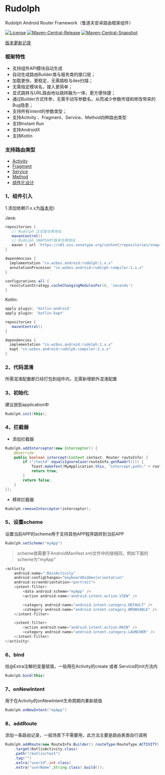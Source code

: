 # Rudolph

Rudolph Android Router Framework（鲁道夫安卓路由框架组件）

[![License](https://img.shields.io/badge/License%20-Apache%202-337ab7.svg)](https://www.apache.org/licenses/LICENSE-2.0)
[![Maven-Central-Release](https://img.shields.io/maven-central/v/cn.wzbos.android/rudolph)](https://s01.oss.sonatype.org/content/repositories/releases/cn/wzbos/android/rudolph/)
[![Maven-Central-Snapshot](https://img.shields.io/nexus/s/cn.wzbos.android/rudolph?server=https%3A%2F%2Fs01.oss.sonatype.org)](https://s01.oss.sonatype.org/content/repositories/snapshots/cn/wzbos/android/rudolph/)

[版本更新记录](https://github.com/wzbos/Android-Rudolph-Router/releases/)

### 框架特性

- 支持组件API模块自动生成
- 自动生成路由Builder类与服务类的接口层；
- 加载更快，更稳定，无需插桩与dex扫描；
- 无需指定模块名，接入更简单；
- 显式跳转与URL路由地址跳转融为一体，更方便快捷；
- 通过Builder方式传参，无需手动写参数名，从而减少参数传错和修改带来的Bug隐患；
- 支持所有Intent的参数类型；
- 支持Activity 、Fragment、Service、Method四种路由类型
- 支持Instant Run
- 支持AndroidX
- 支持Kotlin

### 支持路由类型

- [Activity](./doc/activity.md)
- [Fragment](./doc/fragment.md)
- [Service](./doc/service.md)
- [Method](./doc/method.md)
- [组件化设计](doc/design.md)

### 1、组件引入

1.添加依赖(1.x.x为[版本号](https://github.com/wzbos/Android-Rudolph-Router/releases))

Java:

``` groovy
repositories {
   // Rudolph 正式版仓库地址
   mavenCentral()
   // Rudolph SNAPSHOT版本仓库地址
   maven { url 'https://s01.oss.sonatype.org/content/repositories/snapshots/' }
}

dependencies {
  implementation "cn.wzbos.android:rudolph:1.x.x"
  annotationProcessor "cn.wzbos.android:rudolph-compiler:1.x.x"
}

configurations.all {
  resolutionStrategy.cacheChangingModulesFor(0, 'seconds')
}
```

Kotlin:

``` groovy
apply plugin: 'kotlin-android'
apply plugin: 'kotlin-kapt'

repositories {
   mavenCentral()
}

dependencies {
  implementation "cn.wzbos.android:rudolph:1.x.x"
  kapt "cn.wzbos.android:rudolph-compiler:1.x.x"
}
```

### 2、代码混淆

所需混淆配置都已经打包到组件内，无需新增额外混淆配置

### 3、初始化

建议放到application中

```java
Rudolph.init(this);
```

### 4、拦截器

* 添加拦截器

```java
Rudolph.addInterceptor(new Interceptor() {
    @Override
    public boolean intercept(Context context, Router routeInfo) {
        if ("/test4".equalsIgnoreCase(routeInfo.getRawUrl())) {
            Toast.makeText(MyApplication.this, "intercept,path:" + routeInfo.getRawUrl(), Toast.LENGTH_SHORT).show();
            return true;
        }
        return false;
    }
});
```

* 移除拦截器

```java
Rudolph.removeInterceptor(interceptor);
```

### 5、设置scheme

设置当前APP的scheme用于支持其他APP程序跳转到当前APP

```java
Rudolph.setScheme("myApp")
```

> scheme值需要于AndroidManifest.xml文件中的值相同，例如下面的scheme为"myApp"

```java
<activity
    android:name=".MainActivity"
    android:configChanges="keyboardHidden|orientation"
    android:screenOrientation="portrait">
    <intent-filter>
        <data android:scheme="myApp" />
        <action android:name="android.intent.action.VIEW" />

        <category android:name="android.intent.category.DEFAULT" />
        <category android:name="android.intent.category.BROWSABLE" />
    </intent-filter>

    <intent-filter>
        <action android:name="android.intent.action.MAIN" />
        <category android:name="android.intent.category.LAUNCHER" />
    </intent-filter>
</activity>
```

### 6、bind

给@Extra注解的变量赋值，一般用在Activity的create 或者 Service的init方法内

```java
Rudolph.bind(this)
```

### 7、onNewIntent

用于在Activity的onNewIntent生命周期内重新赋值

```java
Rudolph.onNewIntent("myApp")
```

### 8、addRoute

添加一条路由记录，一般场景下不需要用，此方法主要是路由表类自行调用

```java
Rudolph.addRoute(new RouteInfo.Builder().routeType(RouteType.ACTIVITY)
    .target(KotlinActivity.class)
    .path("/kotlin/test")
    .tag("")
    .extra("userId",int.class)
    .extra("userName",String.class).build());
```